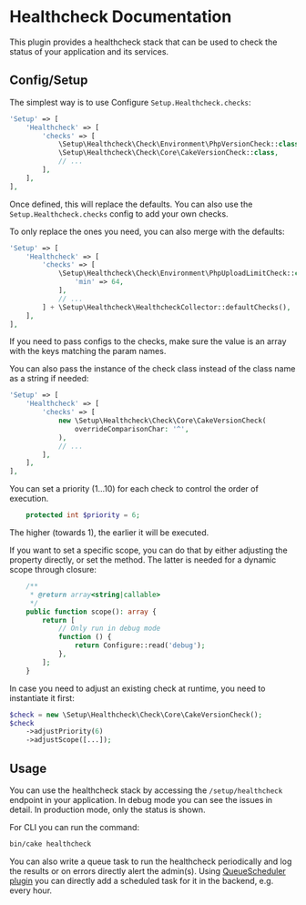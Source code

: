 # Healthcheck Documentation
This plugin provides a healthcheck stack that can be used to check the status
of your application and its services.

## Config/Setup
The simplest way is to use Configure `Setup.Healthcheck.checks`:
```php
'Setup' => [
    'Healthcheck' => [
        'checks' => [
            \Setup\Healthcheck\Check\Environment\PhpVersionCheck::class,
            \Setup\Healthcheck\Check\Core\CakeVersionCheck::class,
            // ...
        ],
    ],
],
```
Once defined, this will replace the defaults.
You can also use the `Setup.Healthcheck.checks` config to add your own checks.

To only replace the ones you need, you can also merge with the defaults:
```php
'Setup' => [
    'Healthcheck' => [
        'checks' => [
            \Setup\Healthcheck\Check\Environment\PhpUploadLimitCheck::class => [
                'min' => 64,
            ],
            // ...
        ] + \Setup\Healthcheck\HealthcheckCollector::defaultChecks(),
    ],
],
```
If you need to pass configs to the checks, make sure the value is an array with the keys matching the param names.

You can also pass the instance of the check class instead of the class name as a string if needed:
```php
'Setup' => [
    'Healthcheck' => [
        'checks' => [
            new \Setup\Healthcheck\Check\Core\CakeVersionCheck(
                overrideComparisonChar: '^',
            ),
            // ...
        ],
    ],
],
```

You can set a priority (1...10) for each check to control the order of execution.
```php
    protected int $priority = 6;
```
The higher (towards 1), the earlier it will be executed.

If you want to set a specific scope, you can do that by either adjusting the property directly, or set the method.
The latter is needed for a dynamic scope through closure:
```php
    /**
     * @return array<string|callable>
     */
    public function scope(): array {
        return [
            // Only run in debug mode
            function () {
                return Configure::read('debug');
            },
        ];
    }
```

In case you need to adjust an existing check at runtime, you need to instantiate it first:
```php
$check = new \Setup\Healthcheck\Check\Core\CakeVersionCheck();
$check
    ->adjustPriority(6)
    ->adjustScope([...]);
```

## Usage

You can use the healthcheck stack by accessing the `/setup/healthcheck` endpoint in your application.
In debug mode you can see the issues in detail. In production mode, only the status is shown.

For CLI you can run the command:
```bash
bin/cake healthcheck
```

You can also write a queue task to run the healthcheck periodically and log the results or
on errors directly alert the admin(s).
Using [QueueScheduler plugin](https://github.com/dereuromark/cakephp-queue-scheduler) you can directly
add a scheduled task for it in the backend, e.g. every hour.

